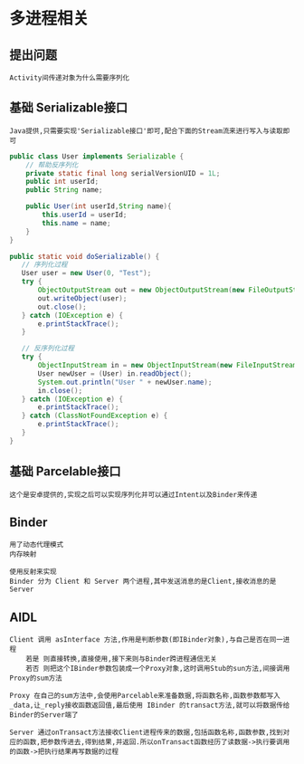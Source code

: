 # 多进程相关

## 提出问题

    Activity间传递对象为什么需要序列化

## 基础 Serializable接口

    Java提供,只需要实现'Serializable接口'即可,配合下面的Stream流来进行写入与读取即可
    
``` java
public class User implements Serializable {
    // 帮助反序列化
    private static final long serialVersionUID = 1L;
    public int userId;
    public String name;

    public User(int userId,String name){
        this.userId = userId;
        this.name = name;
    }
}

public static void doSerializable() {
   // 序列化过程
   User user = new User(0, "Test");
   try {
       ObjectOutputStream out = new ObjectOutputStream(new FileOutputStream("output.txt"));
       out.writeObject(user);
       out.close();
   } catch (IOException e) {
       e.printStackTrace();
   }

   // 反序列化过程
   try {
       ObjectInputStream in = new ObjectInputStream(new FileInputStream("output.txt"));
       User newUser = (User) in.readObject();
       System.out.println("User " + newUser.name);
       in.close();
   } catch (IOException e) {
       e.printStackTrace();
   } catch (ClassNotFoundException e) {
       e.printStackTrace();
   }
}
```


## 基础 Parcelable接口

    这个是安卓提供的,实现之后可以实现序列化并可以通过Intent以及Binder来传递

## Binder 

    用了动态代理模式
    内存映射

    使用反射来实现
    Binder 分为 Client 和 Server 两个进程,其中发送消息的是Client,接收消息的是Server

## AIDL

    Client 调用 asInterface 方法,作用是判断参数(即IBinder对象),与自己是否在同一进程
        若是 则直接转换,直接使用,接下来则与Binder跨进程通信无关
        若否 则把这个IBinder参数包装成一个Proxy对象,这时调用Stub的sun方法,间接调用Proxy的sum方法

    Proxy 在自己的sum方法中,会使用Parcelable来准备数据,将函数名称,函数参数都写入_data,让_reply接收函数返回值,最后使用 IBinder 的transact方法,就可以将数据传给Binder的Server端了

    Server 通过onTransact方法接收Client进程传来的数据,包括函数名称,函数参数,找到对应的函数,把参数传进去,得到结果,并返回.所以onTransact函数经历了读数据->执行要调用的函数->把执行结果再写数据的过程



